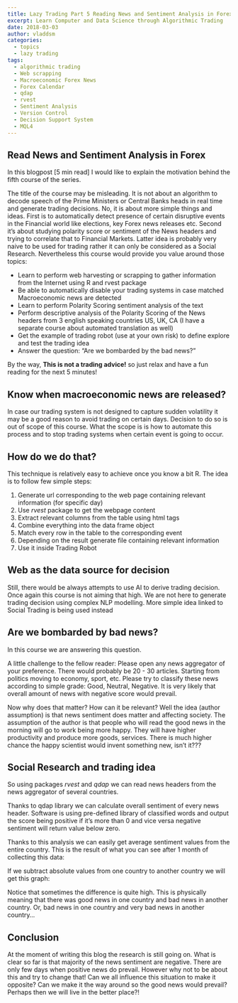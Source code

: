 ```yaml
---
title: Lazy Trading Part 5 Reading News and Sentiment Analysis in Forex
excerpt: Learn Computer and Data Science through Algorithmic Trading
date: 2018-03-03
author: vladdsm
categories:
  - topics
  - lazy trading
tags:
  - algorithmic trading
  - Web scrapping
  - Macroeconomic Forex News
  - Forex Calendar
  - qdap
  - rvest	
  - Sentiment Analysis
  - Version Control
  - Decision Support System
  - MQL4
---
```


## Read News and Sentiment Analysis in Forex

In this blogpost [5 min read] I would like to explain the motivation behind the fifth course of the series. 

The title of the course may be misleading. It is not about an algorithm to decode speech of the Prime Ministers or Central Banks heads in real time and generate trading decisions. No, it is about more simple things and ideas. First is to automatically detect presence of certain disruptive events in the Financial world like elections, key Forex news releases etc. Second it’s about studying polarity score or sentiment of the News headers and trying to correlate that to Financial Markets. Latter idea is probably very naive to be used for trading rather it can only be considered as a Social Research. Nevertheless this course would provide you value around those topics:

* Learn to perform web harvesting or scrapping to gather information from the Internet using R and rvest package
* Be able to automatically disable your trading systems in case matched Macroeconomic news are detected
* Learn to perform Polarity Scoring sentiment analysis of the text
* Perform descriptive analysis of the Polarity Scoring of the News headers from 3 english speaking countries US, UK, CA (I have a separate course about automated translation as well)
* Get the example of trading robot (use at your own risk) to define explore and test the trading idea
* Answer the question: “Are we bombarded by the bad news?” 

By the way, **This is not a trading advice!** so just relax and have a fun reading for the next 5 minutes!

## Know when macroeconomic news are released?

In case our trading system is not designed to capture sudden volatility it may be a good reason to avoid trading on certain days. Decision to do so is out of scope of this course. What the scope is is how to automate this process and to stop trading systems when certain event is going to occur.

## How do we do that?

This technique is relatively easy to achieve once you know a bit R. The idea is to follow few simple steps:

1. Generate url corresponding to the web page containing relevant information (for specific day)
2. Use *rvest* package to get the webpage content
3. Extract relevant columns from the table using html tags
4. Combine everything into the data frame object
5. Match every row in the table to the corresponding event
6. Depending on the result generate file containing relevant information
7. Use it inside Trading Robot

## Web as the data source for decision

Still, there would be always attempts to use AI to derive trading decision. Once again this course is not aiming that high. We are not here to generate trading decision using complex NLP modelling. More simple idea linked to Social Trading is being used instead 
 
## Are we bombarded by bad news?

In this course we are answering this question. 

A little challenge to the fellow reader: Please open any news aggregator of your preference. There would probably be 20 - 30 articles. Starting from politics moving to economy, sport, etc. Please try to classify these news according to simple grade: Good, Neutral, Negative. It is very likely that overall amount of news with negative score would prevail.

Now why does that matter? How can it be relevant? Well the idea (author assumption) is that news sentiment does matter and affecting society. The assumption of the author is that people who will read the good news in the morning will go to work being more happy. They will have higher productivity and produce more goods, services. There is much higher chance the happy scientist would invent something new, isn’t it??? 

## Social Research and trading idea

So using packages *rvest* and *qdap* we can read news headers from the news aggregator of several countries. 

Thanks to qdap library we can calculate overall sentiment of every news header. Software is using pre-defined library of classified words and output the score being positive if it’s more than 0 and vice versa negative sentiment will return value below zero.

Thanks to this analysis we can easily get average sentiment values from the entire country. This is the result of what you can see after 1 month of collecting this data:


If we subtract absolute values from one country to another country we will get this graph:



Notice that sometimes the difference is quite high. This is physically meaning that there was good news in one country and bad news in another country. Or, bad news in one country and very bad news in another country…  

## Conclusion

At the moment of writing this blog the research is still going on. What is clear so far is that majority of the news sentiment are negative. There are only few days when positive news do prevail. However why not to be about this and try to change that! Can we all influence this situation to make it opposite? Can we make it the way around so the good news would prevail? Perhaps then we will live in the better place?!